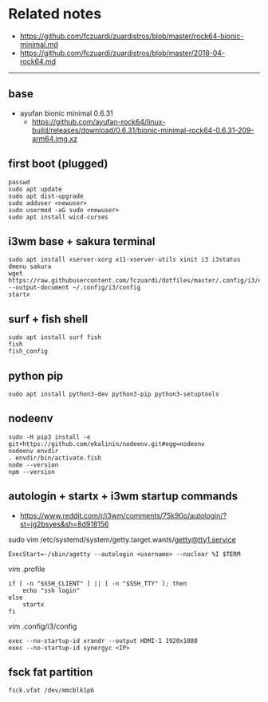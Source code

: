 # Related notes
- https://github.com/fczuardi/zuardistros/blob/master/rock64-bionic-minimal.md
- https://github.com/fczuardi/zuardistros/blob/master/2018-04-rock64.md

-----

## base
- ayufan bionic minimal 0.6.31
  - https://github.com/ayufan-rock64/linux-build/releases/download/0.6.31/bionic-minimal-rock64-0.6.31-209-arm64.img.xz
  
## first boot (plugged)
```
passwd
sudo apt update
sudo apt dist-upgrade
sudo adduser <newuser>
sudo usermod -aG sudo <newuser>
sudo apt install wicd-curses
```

## i3wm base + sakura terminal
```
sudo apt install xserver-xorg x11-xserver-utils xinit i3 i3status dmenu sakura
wget https://raw.githubusercontent.com/fczuardi/dotfiles/master/.config/i3/config --output-document ~/.config/i3/config
startx
```

## surf + fish shell
```
sudo apt install surf fish
fish
fish_config
```

## python pip
```
sudo apt install python3-dev python3-pip python3-setuptools
```

## nodeenv
```
sudo -H pip3 install -e git+https://github.com/ekalinin/nodeenv.git#egg=nodeenv
nodeenv envdir
. envdir/bin/activate.fish
node --version
npm --version
```

## autologin + startx + i3wm startup commands
- https://www.reddit.com/r/i3wm/comments/75k90o/autologin/?st=jg2bsyes&sh=8d918156

sudo vim /etc/systemd/system/getty.target.wants/getty@tty1.service
```
ExecStart=-/sbin/agetty --autologin <username> --noclear %I $TERM
```

vim .profile
```
if [ -n "$SSH_CLIENT" ] || [ -n "$SSH_TTY" ]; then
    echo "ssh login"
else
    startx
fi
```

vim .config/i3/config
```
exec --no-startup-id xrandr --output HDMI-1 1920x1080
exec --no-startup-id synergyc <IP>
```

## fsck fat partition
```
fsck.vfat /dev/mmcblk1p6
```

